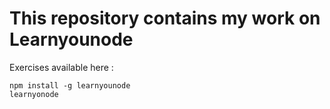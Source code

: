 This repository contains my work on Learnyounode
====

Exercises available here :
```
npm install -g learnyounode
learnyonode
```
